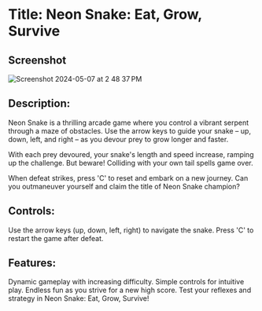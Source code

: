 # Title: Neon Snake: Eat, Grow, Survive

## Screenshot 

![Screenshot 2024-05-07 at 2 48 37 PM](https://github.com/Sajith-S15/neon_snake.py/assets/123757769/6805e55d-a256-4690-9d2d-b507be2e92f4)


## Description:

Neon Snake is a thrilling arcade game where you control a vibrant serpent through a maze of obstacles. Use the arrow keys to guide your snake – up, down, left, and right – as you devour prey to grow longer and faster.

With each prey devoured, your snake's length and speed increase, ramping up the challenge. But beware! Colliding with your own tail spells game over.

When defeat strikes, press 'C' to reset and embark on a new journey. Can you outmaneuver yourself and claim the title of Neon Snake champion?

## Controls:

Use the arrow keys (up, down, left, right) to navigate the snake.
Press 'C' to restart the game after defeat.

## Features:
Dynamic gameplay with increasing difficulty.
Simple controls for intuitive play.
Endless fun as you strive for a new high score.
Test your reflexes and strategy in Neon Snake: Eat, Grow, Survive!
